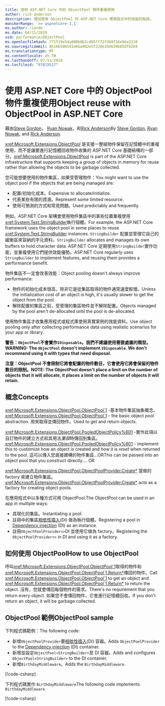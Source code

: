 ```yaml
---
title: 使用 ASP.NET Core 中的 ObjectPool 物件重複使用
author: rick-anderson
description: 增加使用 ObjectPool 的 ASP.NET Core 應用程式中的效能的秘訣。
monikerRange: '>= aspnetcore-1.1'
ms.author: riande
ms.date: 04/11/2019
uid: performance/ObjectPool
ms.openlocfilehash: 771f19e54a908b8b2cd85ff72f368f16e94a2310
ms.sourcegitcommit: 8516b586541e6ba402e57228e356639b85dfb2b9
ms.translationtype: MT
ms.contentlocale: zh-TW
ms.lasthandoff: 07/11/2019
ms.locfileid: "67815517"
---
```

# <a name="object-reuse-with-objectpool-in-aspnet-core"></a><span data-ttu-id="5f4b9-103">使用 ASP.NET Core 中的 ObjectPool 物件重複使用</span><span class="sxs-lookup"><span data-stu-id="5f4b9-103">Object reuse with ObjectPool in ASP.NET Core</span></span>

<span data-ttu-id="5f4b9-104">藉由[Steve Gordon](https://twitter.com/stevejgordon)， [Ryan Nowak](https://github.com/rynowak)，和[Rick Anderson](https://twitter.com/RickAndMSFT)</span><span class="sxs-lookup"><span data-stu-id="5f4b9-104">By [Steve Gordon](https://twitter.com/stevejgordon), [Ryan Nowak](https://github.com/rynowak), and [Rick Anderson](https://twitter.com/RickAndMSFT)</span></span>

<span data-ttu-id="5f4b9-105"><xref:Microsoft.Extensions.ObjectPool> 是支援一整組物件保留在記憶體中的重複使用，而不是讓要進行記憶體回收物件收集的 ASP.NET Core 基礎結構的一部分。</span><span class="sxs-lookup"><span data-stu-id="5f4b9-105"><xref:Microsoft.Extensions.ObjectPool> is part of the ASP.NET Core infrastructure that supports keeping a group of objects in memory for reuse rather than allowing the objects to be garbage collected.</span></span>

<span data-ttu-id="5f4b9-106">您可能想要使用的物件集區，如果受管理物件：</span><span class="sxs-lookup"><span data-stu-id="5f4b9-106">You might want to use the object pool if the objects that are being managed are:</span></span>

- <span data-ttu-id="5f4b9-107">配置/初始化成本。</span><span class="sxs-lookup"><span data-stu-id="5f4b9-107">Expensive to allocate/initialize.</span></span>
- <span data-ttu-id="5f4b9-108">代表某些有限的資源。</span><span class="sxs-lookup"><span data-stu-id="5f4b9-108">Represent some limited resource.</span></span>
- <span data-ttu-id="5f4b9-109">使用可預測的方式和常見問題。</span><span class="sxs-lookup"><span data-stu-id="5f4b9-109">Used predictably and frequently.</span></span>

<span data-ttu-id="5f4b9-110">例如，ASP.NET Core 架構會使用物件集區中的某些位置重複使用<xref:System.Text.StringBuilder>執行個體。</span><span class="sxs-lookup"><span data-stu-id="5f4b9-110">For example, the ASP.NET Core framework uses the object pool in some places to reuse <xref:System.Text.StringBuilder> instances.</span></span> <span data-ttu-id="5f4b9-111">`StringBuilder` 配置並管理它自己的緩衝區來容納的字元資料。</span><span class="sxs-lookup"><span data-stu-id="5f4b9-111">`StringBuilder` allocates and manages its own buffers to hold character data.</span></span> <span data-ttu-id="5f4b9-112">ASP.NET Core 定期使用`StringBuilder`實作功能，並重複使用它們提供效能優勢。</span><span class="sxs-lookup"><span data-stu-id="5f4b9-112">ASP.NET Core regularly uses `StringBuilder` to implement features, and reusing them provides a performance benefit.</span></span>

<span data-ttu-id="5f4b9-113">物件集區不一定會改善效能：</span><span class="sxs-lookup"><span data-stu-id="5f4b9-113">Object pooling doesn't always improve performance:</span></span>

- <span data-ttu-id="5f4b9-114">物件的初始化成本很高，除非它是從集區取得的物件通常速度較慢。</span><span class="sxs-lookup"><span data-stu-id="5f4b9-114">Unless the initialization cost of an object is high, it's usually slower to get the object from the pool.</span></span>
- <span data-ttu-id="5f4b9-115">解除配置的集區之前，受管理的集區物件並不解除配置。</span><span class="sxs-lookup"><span data-stu-id="5f4b9-115">Objects managed by the pool aren't de-allocated until the pool is de-allocated.</span></span>

<span data-ttu-id="5f4b9-116">使用物件集區才收集應用程式或程式庫使用真實案例的效能資料。</span><span class="sxs-lookup"><span data-stu-id="5f4b9-116">Use object pooling only after collecting performance data using realistic scenarios for your app or library.</span></span>

<span data-ttu-id="5f4b9-117">**警告：`ObjectPool`不會實作`IDisposable`。我們不建議使用需要處置的類型。**</span><span class="sxs-lookup"><span data-stu-id="5f4b9-117">**WARNING: The `ObjectPool` doesn't implement `IDisposable`. We don't recommend using it with types that need disposal.**</span></span>

<span data-ttu-id="5f4b9-118">**注意：ObjectPool 不會限制它將會配置的物件數目，它會使用它將會保留的物件數目的限制。**</span><span class="sxs-lookup"><span data-stu-id="5f4b9-118">**NOTE: The ObjectPool doesn't place a limit on the number of objects that it will allocate, it places a limit on the number of objects it will retain.**</span></span>

## <a name="concepts"></a><span data-ttu-id="5f4b9-119">概念</span><span class="sxs-lookup"><span data-stu-id="5f4b9-119">Concepts</span></span>

<span data-ttu-id="5f4b9-120"><xref:Microsoft.Extensions.ObjectPool.ObjectPool`1> -基本物件集區抽象概念。</span><span class="sxs-lookup"><span data-stu-id="5f4b9-120"><xref:Microsoft.Extensions.ObjectPool.ObjectPool`1> - the basic object pool abstraction.</span></span> <span data-ttu-id="5f4b9-121">用來取得並傳回物件。</span><span class="sxs-lookup"><span data-stu-id="5f4b9-121">Used to get and return objects.</span></span>

<span data-ttu-id="5f4b9-122"><xref:Microsoft.Extensions.ObjectPool.PooledObjectPolicy%601> -實作此項以自訂物件的建立方式和其用法*重設*時傳回到集區。</span><span class="sxs-lookup"><span data-stu-id="5f4b9-122"><xref:Microsoft.Extensions.ObjectPool.PooledObjectPolicy%601> - implement this to customize how an object is created and how it is *reset* when returned to the pool.</span></span> <span data-ttu-id="5f4b9-123">這可以傳入您直接建構的物件集區...OR</span><span class="sxs-lookup"><span data-stu-id="5f4b9-123">This can be passed into an object pool that you construct directly.... OR</span></span>

<span data-ttu-id="5f4b9-124"><xref:Microsoft.Extensions.ObjectPool.ObjectPoolProvider.Create*> 當做的 factory 來建立物件集區。</span><span class="sxs-lookup"><span data-stu-id="5f4b9-124"><xref:Microsoft.Extensions.ObjectPool.ObjectPoolProvider.Create*> acts as a factory for creating object pools.</span></span>
<!-- REview, there is no ObjectPoolProvider<T> -->

<span data-ttu-id="5f4b9-125">在應用程式中以多種方式可用 ObjectPool:</span><span class="sxs-lookup"><span data-stu-id="5f4b9-125">The ObjectPool can be used in an app in multiple ways:</span></span>

* <span data-ttu-id="5f4b9-126">具現化的集區。</span><span class="sxs-lookup"><span data-stu-id="5f4b9-126">Instantiating a pool.</span></span>
* <span data-ttu-id="5f4b9-127">註冊中的集區[相依性插入](xref:fundamentals/dependency-injection)(DI) 做為執行個體。</span><span class="sxs-lookup"><span data-stu-id="5f4b9-127">Registering a pool in [Dependency injection](xref:fundamentals/dependency-injection) (DI) as an instance.</span></span>
* <span data-ttu-id="5f4b9-128">註冊`ObjectPoolProvider<>`DI 並使用它做為 factory。</span><span class="sxs-lookup"><span data-stu-id="5f4b9-128">Registering the `ObjectPoolProvider<>` in DI and using it as a factory.</span></span>

## <a name="how-to-use-objectpool"></a><span data-ttu-id="5f4b9-129">如何使用 ObjectPool</span><span class="sxs-lookup"><span data-stu-id="5f4b9-129">How to use ObjectPool</span></span>

<span data-ttu-id="5f4b9-130">呼叫<xref:Microsoft.Extensions.ObjectPool.ObjectPool`1>取得的物件和<xref:Microsoft.Extensions.ObjectPool.ObjectPool`1.Return*>傳回的物件。</span><span class="sxs-lookup"><span data-stu-id="5f4b9-130">Call <xref:Microsoft.Extensions.ObjectPool.ObjectPool`1> to get an object and <xref:Microsoft.Extensions.ObjectPool.ObjectPool`1.Return*> to return the object.</span></span>  <span data-ttu-id="5f4b9-131">沒有，您就會傳回每個物件的需求。</span><span class="sxs-lookup"><span data-stu-id="5f4b9-131">There's no requirement that you return every object.</span></span> <span data-ttu-id="5f4b9-132">如果您不會傳回物件，它會進行記憶體回收。</span><span class="sxs-lookup"><span data-stu-id="5f4b9-132">If you don't return an object, it will be garbage collected.</span></span>

## <a name="objectpool-sample"></a><span data-ttu-id="5f4b9-133">ObjectPool 範例</span><span class="sxs-lookup"><span data-stu-id="5f4b9-133">ObjectPool sample</span></span>

<span data-ttu-id="5f4b9-134">下列程式碼範例：</span><span class="sxs-lookup"><span data-stu-id="5f4b9-134">The following code:</span></span>

* <span data-ttu-id="5f4b9-135">新增`ObjectPoolProvider`要[相依性插入](xref:fundamentals/dependency-injection)(DI) 容器。</span><span class="sxs-lookup"><span data-stu-id="5f4b9-135">Adds `ObjectPoolProvider` to the [Dependency injection](xref:fundamentals/dependency-injection) (DI) container.</span></span>
* <span data-ttu-id="5f4b9-136">新增並設定`ObjectPool<StringBuilder>`至 DI 容器。</span><span class="sxs-lookup"><span data-stu-id="5f4b9-136">Adds and configures `ObjectPool<StringBuilder>` to the DI container.</span></span>
* <span data-ttu-id="5f4b9-137">新增`BirthdayMiddleware`。</span><span class="sxs-lookup"><span data-stu-id="5f4b9-137">Adds the `BirthdayMiddleware`.</span></span>

[!code-csharp[](ObjectPool/ObjectPoolSample/Startup.cs?name=snippet)]

<span data-ttu-id="5f4b9-138">下列程式碼實作 `BirthdayMiddleware`</span><span class="sxs-lookup"><span data-stu-id="5f4b9-138">The following code implements `BirthdayMiddleware`</span></span>

[!code-csharp[](ObjectPool/ObjectPoolSample/BirthdayMiddleware.cs?name=snippet)]

